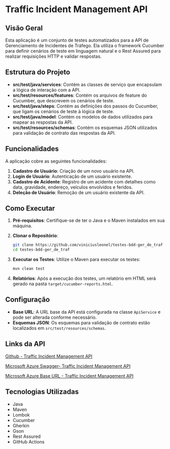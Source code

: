 # Traffic Incident Management API

## Visão Geral

Esta aplicação é um conjunto de testes automatizados para a API de Gerenciamento de Incidentes de Tráfego. Ela utiliza o framework Cucumber para definir cenários de teste em linguagem natural e o Rest Assured para realizar requisições HTTP e validar respostas.

## Estrutura do Projeto

- **src/test/java/services**: Contém as classes de serviço que encapsulam a lógica de interação com a API.
- **src/test/resources/features**: Contém os arquivos de feature do Cucumber, que descrevem os cenários de teste.
- **src/test/java/steps**: Contém as definições dos passos do Cucumber, que ligam os cenários de teste à lógica de teste.
- **src/test/java/model**: Contém os modelos de dados utilizados para mapear as respostas da API.
- **src/test/resources/schemas**: Contém os esquemas JSON utilizados para validação de contrato das respostas da API.

## Funcionalidades

A aplicação cobre as seguintes funcionalidades:

1. **Cadastro de Usuário**: Criação de um novo usuário na API.
2. **Login de Usuário**: Autenticação de um usuário existente.
3. **Cadastro de Acidente**: Registro de um acidente com detalhes como data, gravidade, endereço, veículos envolvidos e feridos.
4. **Deleção de Usuário**: Remoção de um usuário existente da API.

## Como Executar

1. **Pré-requisitos**: Certifique-se de ter o Java e o Maven instalados em sua máquina.

2. **Clonar o Repositório**:
   ```bash
   git clone https://github.com/viniciusleonel/testes-bdd-ger_de_traf
   cd testes-bdd-ger_de_traf
   ```

3. **Executar os Testes**:
   Utilize o Maven para executar os testes:
   ```bash
   mvn clean test
   ```

4. **Relatórios**:
   Após a execução dos testes, um relatório em HTML será gerado na pasta `target/cucumber-reports.html`.

## Configuração

- **Base URL**: A URL base da API está configurada na classe `ApiService` e pode ser alterada conforme necessário.
- **Esquemas JSON**: Os esquemas para validação de contrato estão localizados em `src/test/resources/schemas`.

## Links da API

[Github - Traffic Incident Management API](https://github.com/viniciusleonel/traffic-incident-management-api)

[Microsoft Azure Swagger- Traffic Incident Management API ](https://traffic-incident-api-dev-dtbtfvg2e7e7a8eq.eastus2-01.azurewebsites.net/swagger-ui/index.html)

[Microsoft Azure Base URL - Traffic Incident Management API ](https://traffic-incident-api-dev-dtbtfvg2e7e7a8eq.eastus2-01.azurewebsites.net)

## Tecnologias Utilizadas

- Java
- Maven
- Lombok
- Cucumber
- Gherkin
- Gson
- Rest Assured
- GitHub Actions